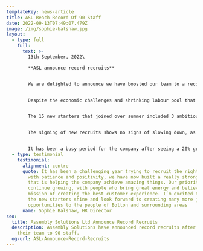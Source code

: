```yaml
---
templateKey: news-article
title: ASL Reach Record Of 90 Staff
date: 2022-09-13T07:49:07.479Z
image: /img/sophie-balshaw.jpg
layout:
  - type: full
    full:
      text: >-
        13th September, 2022\

        **A﻿SL announce record recruits**


        We are delighted to announce we have boosted our team to a record of 90, after recruiting an additional 15 people this summer.


        Despite the economic challenges and shrinking labour pool that hasn’t been helped by Brexit, we have seen a surprisingly big increase in UK manufacturing opportunities this year, and this has led us to securing a number of significant cable assembly and wiring harness contracts.


        The 15 new starters that joined over summer included 3 ambitious Apprentices; Alex Waterworth, Isobel Hargreaves & Jamie Preston, who are all striving for senior roles in the Technical & Engineering department. Since coming on board they have all had a positive affect and bring a passion that supports the companies culture, mission and vision.


        The signing of new recruits shows no signs of slowing down, as we are still actively searching for new stars to fill roles in our Production & Quality department.


        It has been a busy period for the company after seeing a 20% growth in sales and we're proud to continue supplying some of the worlds leading manufacturers; Ford, Siemens & Vodafone.
  - type: testimonial
    testimonial:
      alignment: centre
      quote: It has been a challenging year trying to recruit the right people, but
        with patience and positivity, we have now built a really strong team
        that is helping the company achieve amazing things. Our priority is to
        continue growing, with people who bring great energy and believe in our
        mission of creating the best customer experience. I’m excited to see all
        the new starters shine and look forward to creating many more job
        opportunities to the people of Bolton and surrounding areas
      name: Sophie Balshaw, HR Director
seo:
  title: Assembly Solutions Ltd Announce Record Recruits
  description: Assembly Solutions have announced record recruits after boosting
    their team to 90 staff.
  og-url: ASL-Announce-Record-Recruits
---
```

